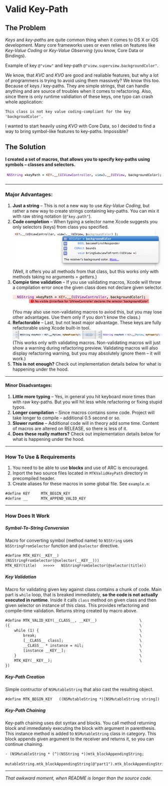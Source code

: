 Valid Key-Path
==============


The Problem
------------
_Keys_ and _key-paths_ are quite common thing when it comes to OS X or iOS development. Many core frameworks uses or even relies on features like _Key-Value Coding_ or _Key-Value Observing_ (you know, Core Data or Bindings).

Example of key `@"view"` and key-path `@"view.superview.backgroundColor"`.

We know, that _KVC_ and _KVO_ are good and realiable features, but why a lot of programmers is trying to avoid using them massively? We know this too. Because of keys / key-paths. They are simple strings, that can handle anything and are source of troubles when it comes to refactoring. Also, since there is only runtime validiation of these keys, one typo can crash whole application:

```objc
This class is not key value coding-compliant for the key 'backgroudColor'.
```

I wanted to start heavily using _KVO_ with Core Data, so I decided to find a way to bring symbol-like features to key-paths. Impossible?



The Solution
------------
**I created a set of macros, that allows you to specify key-paths using symbols – classes and selectors.**

![image](./README/example.png)

---



### Major Advantages: ###
1. **Just a string** – This is not a new way to use _Key-Value Coding_, but rather a new way to create strings containing key-paths. You can mix it with raw string notation (`@"key.path"`).
2. **Code completion** – When typing a selector name Xcode suggests you only selectors (keys) from class you specified.  
![image](./README/completion.png)  
(Well, it offers you all methods from that class, but this works only with methods taking no arguments = _getters_.)
3. **Compie time validation** – If you use validating macros, Xcode will throw a compilation error once the given class does not declare given selector.  
![image](./README/validation.png)  
(You may also use non-validating macros to aviod this, but you may lose other advantages. Use them only if you don't know the class.)
4. **Refactorable** – Last, but not least major advantage. These keys are fully refactorable using Xcode built-in tool.  
![image](./README/refactoring.png)  
(This works only with validating macros. Non-validating macros will just show a warning during refactoring preview. Validating macros will also display refactoring warning, but you may absolutely ignore them – it will work.)
5. **This is not enough?** Check out implementation details below for what is happening under the hood.

---



#### Minor Disadvantages: ####

1. **Little more typing** – Yes, in general you hit keyboard more times than with raw key-paths. But you will hit less while refactoring or fixing stupid typos.
2. **Longer compilation** – Since macros contains some code. Project will take longer to compile – additional 0.5 second or so.
3. **Slower runtine** – Additional code will in theory add some time. Content of macros are altered on RELEASE, so there is less of it.
4. **Does these really matters?** Check out implementation details below for what is happening under the hood.

---



### How To Use & Requirements ###
1. You need to be able to use **blocks** and use of ARC is encouraged.
2. Inport the two source files located in `MTKValidKeyPath` directory in precompiled header.
3. Create aliases for these macros in some global file. See `example.m`:

```objc
#define KEY     MTK_BEGIN_KEY
#define __      MTK_APPEND_VALID_KEY
```

---



### How Does It Work ###

##### Symbol-To-String Conversion #####
Macro for converting symbol (method name) to `NSString` uses `NSStringFromSelector` function and `@selector` directive.

```objc
#define MTK_KEY(__KEY__)     (NSStringFromSelector(@selector(__KEY__)))
MTK_KEY(title)   >>>>>   NSStringFromSelector(@selector(title))
```


##### Key Validation #####
Macro for validating given key against class contains a chunk of code. Main part is `while` loop, that is breaked immediately, **so the code is not actually executed in runtime**. Inside it calls `class` method on given class and then given selector on instance of this class. This provides refactoring and compile-time validation. Returns string created by macro above.

```objc
#define MTK_VALID_KEY(__CLASS__, __KEY__)                   \
({                                                          \
    while (1) {                                             \
        break;                                              \
        [__CLASS__ class];                                  \
        __CLASS__ * instance = nil;                         \
        [instance __KEY__];                                 \
    }                                                       \
    MTK_KEY(__KEY__);                                       \
})
```


##### Key-Path Creation #####
Simple contructor of `NSMutableString` that also cast the resulting object.

```objc
#define MTK_BEGIN_KEY   ((NSMutableString *)[NSMutableString string])
```


##### Key-Path Chaining #####
Key-path chaining uses dot syntax and blocks. You call method returning block and immediately executing the block with argument in parenthesis. This instance method is added to `NSMutableString` class in category. This block appends given argument to the receiver and returns it, so you can continue chaining.

```objc
- (NSMutableString * (^)(NSString *))mtk_blockAppendingString;

mutableString.mtk_blockAppendingString(@"part1").mtk_blockAppendingString(@"part2");
```

---

_That awkward moment, when README is longer than the source code._

